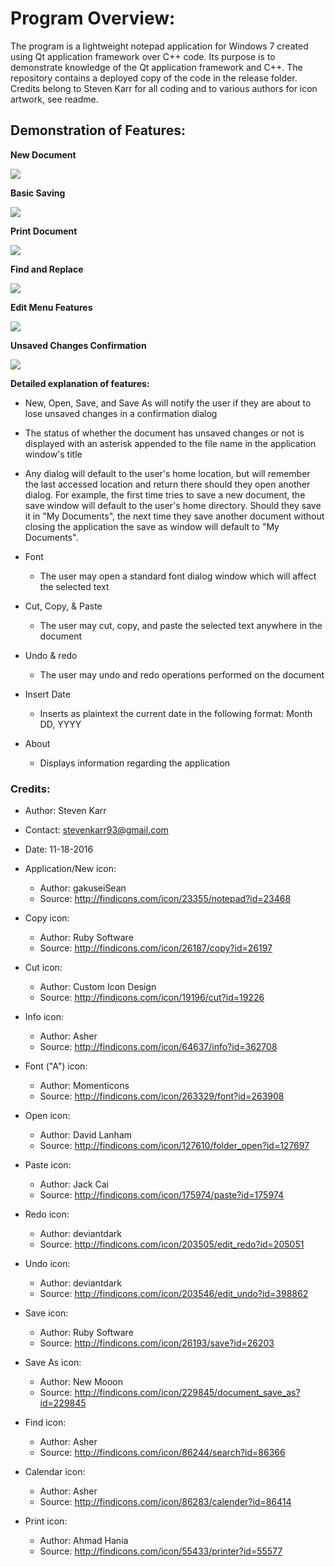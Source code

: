 # Program Overview:
The program is a lightweight notepad application for Windows 7 created using Qt application framework over C++ code. Its purpose is to demonstrate knowledge of the Qt application framework and C++. The repository contains a deployed copy of the code in the release folder. Credits belong to Steven Karr for all coding and to various authors for icon artwork, see readme.

## Demonstration of Features:

**New Document**

![](https://github.com/stevenkarr/Qt-Notepad/blob/master/Demo%20Pictures/1.png)


**Basic Saving**

![](https://github.com/stevenkarr/Qt-Notepad/blob/master/Demo%20Pictures/2.png)


**Print Document**

![](https://github.com/stevenkarr/Qt-Notepad/blob/master/Demo%20Pictures/3.png)


**Find and Replace**

![](https://github.com/stevenkarr/Qt-Notepad/blob/master/Demo%20Pictures/4.png)


**Edit Menu Features**

![](https://github.com/stevenkarr/Qt-Notepad/blob/master/Demo%20Pictures/5.png)


**Unsaved Changes Confirmation**

![](https://github.com/stevenkarr/Qt-Notepad/blob/master/Demo%20Pictures/6.png)


**Detailed explanation of features:**

* New, Open, Save, and Save As will notify the user if they are about to lose unsaved changes in a confirmation dialog
* The status of whether the document has unsaved changes or not is displayed with an asterisk appended to the file name in the application window's title
* Any dialog will default to the user's home location, but will remember the last accessed location and return there should they open another dialog. For example, the first time tries to save a new document, the save window will default to the user's home directory. Should they save it in "My Documents", the next time they save another document without closing the application the save as window will default to "My Documents".

* Font
    * The user may open a standard font dialog window which will affect the selected text

* Cut, Copy, & Paste
    * The user may cut, copy, and paste the selected text anywhere in the document

* Undo & redo
    * The user may undo and redo operations performed on the document

* Insert Date
    * Inserts as plaintext the current date in the following format: Month DD, YYYY

* About
    * Displays information regarding the application

### Credits:

* Author: Steven Karr
* Contact: stevenkarr93@gmail.com
* Date: 11-18-2016

* Application/New icon:
    * Author: gakuseiSean
    * Source: http://findicons.com/icon/23355/notepad?id=23468
* Copy icon:
    * Author: Ruby Software
    * Source: http://findicons.com/icon/26187/copy?id=26197
* Cut icon:
    * Author: Custom Icon Design
    * Source: http://findicons.com/icon/19196/cut?id=19226
* Info icon:
    * Author: Asher
    * Source: http://findicons.com/icon/64637/info?id=362708
* Font ("A") icon:
    * Author: Momenticons
    * Source: http://findicons.com/icon/263329/font?id=263908
* Open icon:
    * Author: David Lanham
    * Source: http://findicons.com/icon/127610/folder_open?id=127697
* Paste icon:
    * Author: Jack Cai
    * Source: http://findicons.com/icon/175974/paste?id=175974
* Redo icon:
    * Author: deviantdark
    * Source: http://findicons.com/icon/203505/edit_redo?id=205051
* Undo icon:
    * Author: deviantdark
    * Source: http://findicons.com/icon/203546/edit_undo?id=398862
* Save icon:
    * Author: Ruby Software
    * Source: http://findicons.com/icon/26193/save?id=26203
* Save As icon:
    * Author: New Mooon
    * Source: http://findicons.com/icon/229845/document_save_as?id=229845
* Find icon:
    * Author: Asher
    * Source: http://findicons.com/icon/86244/search?id=86366
* Calendar icon:
    * Author: Asher
    * Source: http://findicons.com/icon/86283/calender?id=86414
* Print icon:
    * Author: Ahmad Hania
    * Source: http://findicons.com/icon/55433/printer?id=55577
